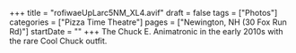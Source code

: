 +++
title = "rofiwaeUpLarc5NM_XL4.avif"
draft = false
tags = ["Photos"]
categories = ["Pizza Time Theatre"]
pages = ["Newington, NH (30 Fox Run Rd)"]
startDate = ""
+++
The Chuck E. Animatronic in the early 2010s with the rare Cool Chuck outfit.
